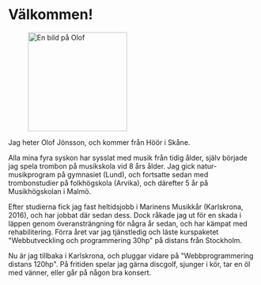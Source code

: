 # Välkommen!

<figure class="img profile-img">
    <img src="{{ asset('img/profile.jpg') }}" width="200" height="200" alt="En bild på Olof"/>
</figure>

Jag heter Olof Jönsson, och kommer från Höör i Skåne.

Alla mina fyra syskon har sysslat med musik från tidig ålder, själv började jag spela trombon på musikskola vid 8 års ålder. Jag gick natur-musikprogram på gymnasiet (Lund), och fortsatte sedan med trombonstudier på folkhögskola (Arvika), och därefter 5 år på Musikhögskolan i Malmö.

Efter studierna fick jag fast heltidsjobb i Marinens Musikkår (Karlskrona, 2016), och har jobbat där sedan dess. Dock råkade jag ut för en skada i läppen genom överansträngning för några år sedan, och har kämpat med rehabilitering. Förra året var jag tjänstledig och läste kurspaketet "Webbutveckling och programmering 30hp" på distans från Stockholm.

Nu är jag tillbaka i Karlskrona, och pluggar vidare på "Webbprogrammering distans 120hp". På fritiden spelar jag gärna discgolf, sjunger i kör, tar en öl med vänner, eller går på någon bra konsert.
